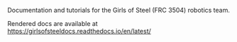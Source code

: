 
Documentation and tutorials for the Girls of Steel (FRC 3504) robotics team.

Rendered docs are available at https://girlsofsteeldocs.readthedocs.io/en/latest/